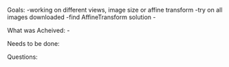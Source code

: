Goals:
    -working on different views, image size or affine transform
    -try on all images downloaded
    -find AffineTransform solution
    -

 What was Acheived:
    -

Needs to be done:
 

Questions:
